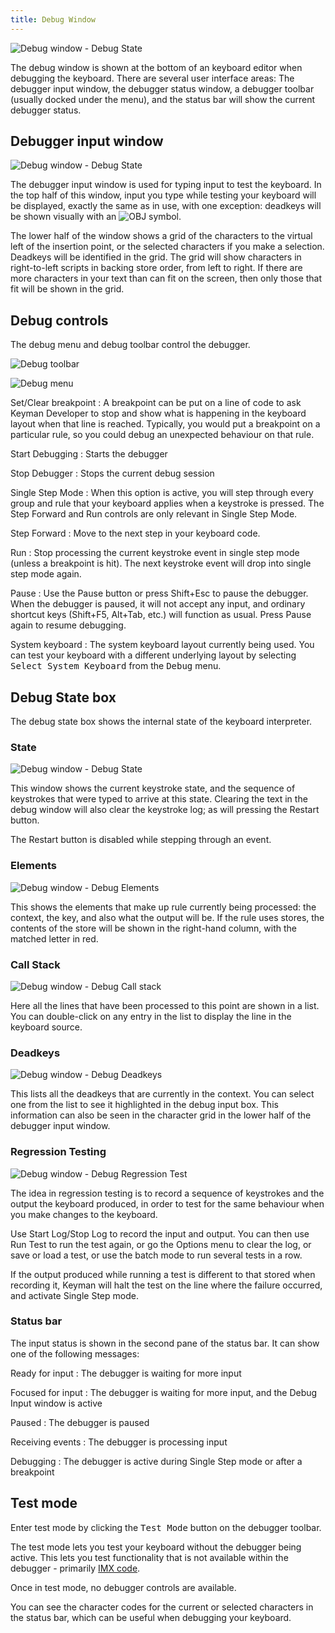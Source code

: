 ```yaml
---
title: Debug Window
---
```

  
![Debug window - Debug State](/cdn/dev/img/developer/100/ui/frmKeymanWizard_Debug_State.png)

The debug window is shown at the bottom of an keyboard editor when
debugging the keyboard. There are several user interface areas: The
debugger input window, the debugger status window, a debugger toolbar
(usually docked under the menu), and the status bar will show the
current debugger status.

## Debugger input window

![Debug window - Debug State](/cdn/dev/img/developer/100/ui/frmDebug.png)

The debugger input window is used for typing input to test the keyboard.
In the top half of this window, input you type while testing your
keyboard will be displayed, exactly the same as in use, with one
exception: deadkeys will be shown visually with an
![OBJ](/cdn/dev/img/developer/90/ui/obj.gif) symbol.

The lower half of the window shows a grid of the characters to the
virtual left of the insertion point, or the selected characters if you
make a selection. Deadkeys will be identified in the grid. The grid will
show characters in right-to-left scripts in backing store order, from
left to right. If there are more characters in your text than can fit on
the screen, then only those that fit will be shown in the grid.

## Debug controls

The debug menu and debug toolbar control the debugger.

![Debug toolbar](/cdn/dev/img/developer/100/ui/Debug_Toolbar.png)

![Debug menu](/cdn/dev/img/developer/100/ui/Debug_Menu.png)

Set/Clear breakpoint
:   A breakpoint can be put on a line of code to ask Keyman Developer to
    stop and show what is happening in the keyboard layout when that
    line is reached. Typically, you would put a breakpoint on a
    particular rule, so you could debug an unexpected behaviour on that
    rule.

Start Debugging
:   Starts the debugger

Stop Debugger
:   Stops the current debug session

Single Step Mode
:   When this option is active, you will step through every group and
    rule that your keyboard applies when a keystroke is pressed. The
    Step Forward and Run controls are only relevant in Single Step Mode.

Step Forward
:   Move to the next step in your keyboard code.

Run
:   Stop processing the current keystroke event in single step mode
    (unless a breakpoint is hit). The next keystroke event will drop
    into single step mode again.

Pause
:   Use the Pause button or press Shift+Esc to pause the debugger. When
    the debugger is paused, it will not accept any input, and ordinary
    shortcut keys (Shift+F5, Alt+Tab, etc.) will function as usual.
    Press Pause again to resume debugging.

System keyboard
:   The system keyboard layout currently being used. You can test your
    keyboard with a different underlying layout by selecting
    <kbd>Select System Keyboard</kbd> from the
    <kbd>Debug</kbd> menu.

## Debug State box

The debug state box shows the internal state of the keyboard
interpreter.

### State

![Debug window - Debug State](/cdn/dev/img/developer/100/ui/frmKeymanWizard_Debug_State.png)

This window shows the current keystroke state, and the sequence of
keystrokes that were typed to arrive at this state. Clearing the text in
the debug window will also clear the keystroke log; as will pressing the
Restart button.

The Restart button is disabled while stepping through an event.

### Elements

![Debug window - Debug Elements](/cdn/dev/img/developer/100/ui/frmKeymanWizard_Debug_Elements.png)

This shows the elements that make up rule currently being processed: the
context, the key, and also what the output will be. If the rule uses
stores, the contents of the store will be shown in the right-hand
column, with the matched letter in red.

### Call Stack

![Debug window - Debug Call stack](/cdn/dev/img/developer/100/ui/frmKeymanWizard_Debug_CallStack.png)

Here all the lines that have been processed to this point are shown in a
list. You can double-click on any entry in the list to display the line
in the keyboard source.

### Deadkeys

![Debug window - Debug Deadkeys](/cdn/dev/img/developer/100/ui/frmKeymanWizard_Debug_Deadkeys.png)

This lists all the deadkeys that are currently in the context. You can
select one from the list to see it highlighted in the debug input box.
This information can also be seen in the character grid in the lower
half of the debugger input window.

### Regression Testing

![Debug window - Debug Regression Test](/cdn/dev/img/developer/100/ui/frmKeymanWizard_Debug_RegressionTest.png)

The idea in regression testing is to record a sequence of keystrokes and
the output the keyboard produced, in order to test for the same
behaviour when you make changes to the keyboard.

Use Start Log/Stop Log to record the input and output. You can then use
Run Test to run the test again, or go the Options menu to clear the log,
or save or load a test, or use the batch mode to run several tests in a
row.

If the output produced while running a test is different to that stored
when recording it, Keyman will halt the test on the line where the
failure occurred, and activate Single Step mode.

### Status bar

The input status is shown in the second pane of the status bar. It can
show one of the following messages:

Ready for input
:   The debugger is waiting for more input

Focused for input
:   The debugger is waiting for more input, and the Debug Input window
    is active

Paused
:   The debugger is paused

Receiving events
:   The debugger is processing input

Debugging
:   The debugger is active during Single Step mode or after a breakpoint

## Test mode

Enter test mode by clicking the <kbd>Test Mode</kbd>
button on the debugger toolbar.

The test mode lets you test your keyboard without the debugger being
active. This lets you test functionality that is not available within
the debugger - primarily [IMX code](../guides/develop/imx/).

Once in test mode, no debugger controls are available.

You can see the character codes for the current or selected characters
in the status bar, which can be useful when debugging your keyboard.